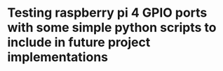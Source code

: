 # Testing raspberry pi 4 GPIO ports with some simple python scripts to include in future project implementations


